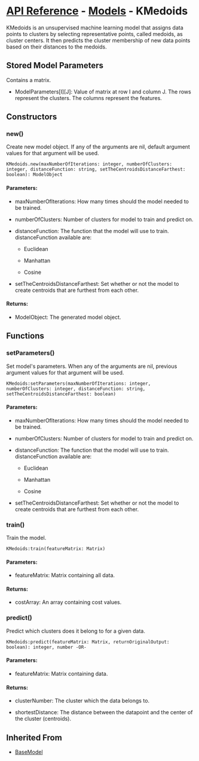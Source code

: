 # [API Reference](../../API.md) - [Models](../Models.md) - KMedoids

KMedoids is an unsupervised machine learning model that assigns data points to clusters by selecting representative points, called medoids, as cluster centers. It then predicts the cluster membership of new data points based on their distances to the medoids.

## Stored Model Parameters

Contains a matrix.  

* ModelParameters[I][J]: Value of matrix at row I and column J. The rows represent the clusters. The columns represent the features.

## Constructors

### new()

Create new model object. If any of the arguments are nil, default argument values for that argument will be used.

```
KMedoids.new(maxNumberOfIterations: integer, numberOfClusters: integer, distanceFunction: string, setTheCentroidsDistanceFarthest: boolean): ModelObject
```

#### Parameters:

* maxNumberOfIterations: How many times should the model needed to be trained.

* numberOfClusters: Number of clusters for model to train and predict on.

* distanceFunction: The function that the model will use to train. distanceFunction available are:
  
  *  Euclidean
    
  *  Manhattan
 
  *  Cosine

* setTheCentroidsDistanceFarthest: Set whether or not the model to create centroids that are furthest from each other.

#### Returns:

* ModelObject: The generated model object.

## Functions

### setParameters()

Set model's parameters. When any of the arguments are nil, previous argument values for that argument will be used.

```
KMedoids:setParameters(maxNumberOfIterations: integer, numberOfClusters: integer, distanceFunction: string, setTheCentroidsDistanceFarthest: boolean)
```

#### Parameters:

* maxNumberOfIterations: How many times should the model needed to be trained.

* numberOfClusters: Number of clusters for model to train and predict on.

* distanceFunction: The function that the model will use to train. distanceFunction available are:
  
  *  Euclidean
    
  *  Manhattan
 
  *  Cosine

* setTheCentroidsDistanceFarthest: Set whether or not the model to create centroids that are furthest from each other.

### train()

Train the model.

```
KMedoids:train(featureMatrix: Matrix)
```

#### Parameters:

* featureMatrix: Matrix containing all data.

#### Returns:

* costArray: An array containing cost values.

### predict()

Predict which clusters does it belong to for a given data.

```
KMedoids:predict(featureMatrix: Matrix, returnOriginalOutput: boolean): integer, number -OR-
```

#### Parameters:

* featureMatrix: Matrix containing data.

#### Returns:

* clusterNumber: The cluster which the data belongs to.

* shortestDistance: The distance between the datapoint and the center of the cluster (centroids).

## Inherited From

* [BaseModel](BaseModel.md)
